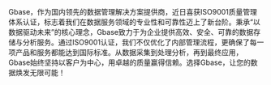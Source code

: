 Gbase，作为国内领先的数据管理解决方案提供商，近日喜获ISO9001质量管理体系认证，标志着我们在数据服务领域的专业性和可靠性迈上了新台阶。秉承“以数据驱动未来”的核心理念，Gbase致力于为企业提供高效、安全、可靠的数据存储与分析服务。通过ISO9001认证，我们不仅优化了内部管理流程，更确保了每一项产品和服务都能达到国际标准。从数据采集到处理分析，再到最终应用，Gbase始终坚持以客户为中心，用卓越的质量赢得信赖。选择Gbase，让您的数据焕发无限可能！